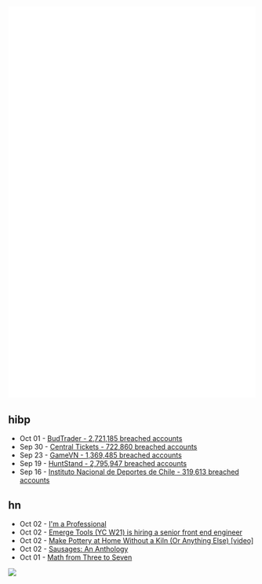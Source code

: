 ![Metrics](https://raw.githubusercontent.com/phixion/phixion/master/metrics.svg)

## hibp

<!--
for https://github.com/phixion/phixion/blob/main/.github/workflows/feeds.yml
-->
<!--START_SECTION:haveibeenpwnd-->
- Oct 01 - [BudTrader - 2,721,185 breached accounts](https://haveibeenpwned.com/PwnedWebsites#BudTrader)
- Sep 30 - [Central Tickets - 722,860 breached accounts](https://haveibeenpwned.com/PwnedWebsites#CentralTickets)
- Sep 23 - [GameVN - 1,369,485 breached accounts](https://haveibeenpwned.com/PwnedWebsites#GameVN)
- Sep 19 - [HuntStand - 2,795,947 breached accounts](https://haveibeenpwned.com/PwnedWebsites#HuntStand)
- Sep 16 - [Instituto Nacional de Deportes de Chile - 319,613 breached accounts](https://haveibeenpwned.com/PwnedWebsites#InstitutoNacionalDeDeportesDeChile)
<!--END_SECTION:haveibeenpwnd-->

## hn

<!--
for https://github.com/phixion/phixion/blob/main/.github/workflows/feeds.yml
-->
<!--START_SECTION:hn-->
- Oct 02 - [I'm a Professional](https://daniel.haxx.se/blog/2024/10/02/im-a-professional/)
- Oct 02 - [Emerge Tools (YC W21) is hiring a senior front end engineer](https://www.emergetools.com/careers/jobs/senior-frontend-engineer)
- Oct 02 - [Make Pottery at Home Without a Kiln (Or Anything Else) [video]](https://www.youtube.com/watch?v=VaX1iOyKsB0)
- Oct 02 - [Sausages: An Anthology](https://thelionandunicorn.wordpress.com/2024/09/25/sausages-an-anthology/)
- Oct 01 - [Math from Three to Seven](https://www.thepsmiths.com/p/review-math-from-three-to-seven-by)
<!--END_SECTION:hn-->

<!--
for https://yhype.me
-->
![](https://hit.yhype.me/github/profile?user_id=13013670)
